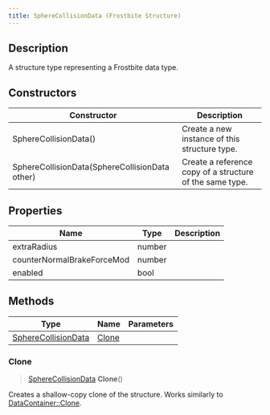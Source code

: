 ```yaml
---
title: SphereCollisionData (Frostbite Structure)
---
```

## Description

A structure type representing a Frostbite data type.

## Constructors

| Constructor                                    | Description                                              |
| ---------------------------------------------- | -------------------------------------------------------- |
| SphereCollisionData()                          | Create a new instance of this structure type.            |
| SphereCollisionData(SphereCollisionData other) | Create a reference copy of a structure of the same type. |

## Properties

| Name                       | Type   | Description |
| -------------------------- | ------ | ----------- |
| extraRadius                | number |             |
| counterNormalBrakeForceMod | number |             |
| enabled                    | bool   |             |

## Methods

| Type                                       | Name            | Parameters |
| ------------------------------------------ | --------------- | ---------- |
| [SphereCollisionData](SphereCollisionData) | [Clone](#clone) |            |

### Clone

> [SphereCollisionData](SphereCollisionData) **Clone**()

Creates a shallow-copy clone of the structure. Works similarly to [DataContainer::Clone](/vext/ref/cls/shr/datacontainer#clone).
